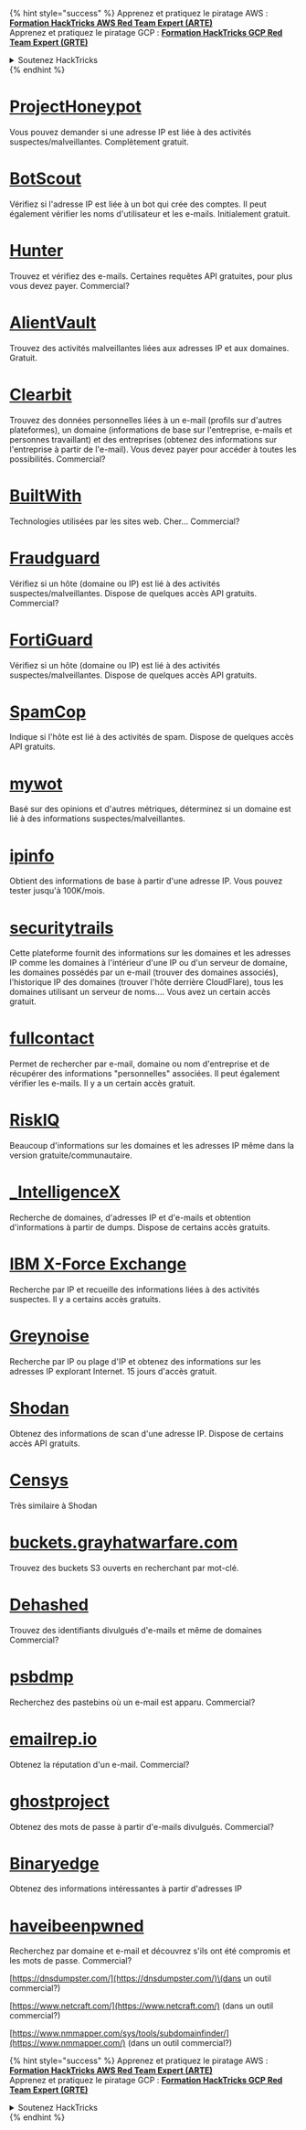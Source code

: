 {% hint style="success" %}
Apprenez et pratiquez le piratage AWS :<img src="/.gitbook/assets/arte.png" alt="" data-size="line">[**Formation HackTricks AWS Red Team Expert (ARTE)**](https://training.hacktricks.xyz/courses/arte)<img src="/.gitbook/assets/arte.png" alt="" data-size="line">\
Apprenez et pratiquez le piratage GCP : <img src="/.gitbook/assets/grte.png" alt="" data-size="line">[**Formation HackTricks GCP Red Team Expert (GRTE)**<img src="/.gitbook/assets/grte.png" alt="" data-size="line">](https://training.hacktricks.xyz/courses/grte)

<details>

<summary>Soutenez HackTricks</summary>

* Consultez les [**plans d'abonnement**](https://github.com/sponsors/carlospolop)!
* **Rejoignez le** 💬 [**groupe Discord**](https://discord.gg/hRep4RUj7f) ou le [**groupe Telegram**](https://t.me/peass) ou **suivez-nous** sur **Twitter** 🐦 [**@hacktricks\_live**](https://twitter.com/hacktricks\_live)**.**
* **Partagez des astuces de piratage en soumettant des PR aux** [**HackTricks**](https://github.com/carlospolop/hacktricks) et [**HackTricks Cloud**](https://github.com/carlospolop/hacktricks-cloud) dépôts GitHub.

</details>
{% endhint %}


# [ProjectHoneypot](https://www.projecthoneypot.org/)

Vous pouvez demander si une adresse IP est liée à des activités suspectes/malveillantes. Complètement gratuit.

# [**BotScout**](http://botscout.com/api.htm)

Vérifiez si l'adresse IP est liée à un bot qui crée des comptes. Il peut également vérifier les noms d'utilisateur et les e-mails. Initialement gratuit.

# [Hunter](https://hunter.io/)

Trouvez et vérifiez des e-mails.
Certaines requêtes API gratuites, pour plus vous devez payer.
Commercial?

# [AlientVault](https://otx.alienvault.com/api)

Trouvez des activités malveillantes liées aux adresses IP et aux domaines. Gratuit.

# [Clearbit](https://dashboard.clearbit.com/)

Trouvez des données personnelles liées à un e-mail \(profils sur d'autres plateformes\), un domaine \(informations de base sur l'entreprise, e-mails et personnes travaillant\) et des entreprises \(obtenez des informations sur l'entreprise à partir de l'e-mail\).
Vous devez payer pour accéder à toutes les possibilités.
Commercial?

# [BuiltWith](https://builtwith.com/)

Technologies utilisées par les sites web. Cher...
Commercial?

# [Fraudguard](https://fraudguard.io/)

Vérifiez si un hôte \(domaine ou IP\) est lié à des activités suspectes/malveillantes. Dispose de quelques accès API gratuits.
Commercial?

# [FortiGuard](https://fortiguard.com/)

Vérifiez si un hôte \(domaine ou IP\) est lié à des activités suspectes/malveillantes. Dispose de quelques accès API gratuits.

# [SpamCop](https://www.spamcop.net/)

Indique si l'hôte est lié à des activités de spam. Dispose de quelques accès API gratuits.

# [mywot](https://www.mywot.com/)

Basé sur des opinions et d'autres métriques, déterminez si un domaine est lié à des informations suspectes/malveillantes.

# [ipinfo](https://ipinfo.io/)

Obtient des informations de base à partir d'une adresse IP. Vous pouvez tester jusqu'à 100K/mois.

# [securitytrails](https://securitytrails.com/app/account)

Cette plateforme fournit des informations sur les domaines et les adresses IP comme les domaines à l'intérieur d'une IP ou d'un serveur de domaine, les domaines possédés par un e-mail \(trouver des domaines associés\), l'historique IP des domaines \(trouver l'hôte derrière CloudFlare\), tous les domaines utilisant un serveur de noms....
Vous avez un certain accès gratuit.

# [fullcontact](https://www.fullcontact.com/)

Permet de rechercher par e-mail, domaine ou nom d'entreprise et de récupérer des informations "personnelles" associées. Il peut également vérifier les e-mails. Il y a un certain accès gratuit.

# [RiskIQ](https://www.spiderfoot.net/documentation/)

Beaucoup d'informations sur les domaines et les adresses IP même dans la version gratuite/communautaire.

# [\_IntelligenceX](https://intelx.io/)

Recherche de domaines, d'adresses IP et d'e-mails et obtention d'informations à partir de dumps. Dispose de certains accès gratuits.

# [IBM X-Force Exchange](https://exchange.xforce.ibmcloud.com/)

Recherche par IP et recueille des informations liées à des activités suspectes. Il y a certains accès gratuits.

# [Greynoise](https://viz.greynoise.io/)

Recherche par IP ou plage d'IP et obtenez des informations sur les adresses IP explorant Internet. 15 jours d'accès gratuit.

# [Shodan](https://www.shodan.io/)

Obtenez des informations de scan d'une adresse IP. Dispose de certains accès API gratuits.

# [Censys](https://censys.io/)

Très similaire à Shodan

# [buckets.grayhatwarfare.com](https://buckets.grayhatwarfare.com/)

Trouvez des buckets S3 ouverts en recherchant par mot-clé.

# [Dehashed](https://www.dehashed.com/data)

Trouvez des identifiants divulgués d'e-mails et même de domaines
Commercial?

# [psbdmp](https://psbdmp.ws/)

Recherchez des pastebins où un e-mail est apparu. Commercial?

# [emailrep.io](https://emailrep.io/key)

Obtenez la réputation d'un e-mail. Commercial?

# [ghostproject](https://ghostproject.fr/)

Obtenez des mots de passe à partir d'e-mails divulgués. Commercial?

# [Binaryedge](https://www.binaryedge.io/)

Obtenez des informations intéressantes à partir d'adresses IP

# [haveibeenpwned](https://haveibeenpwned.com/)

Recherchez par domaine et e-mail et découvrez s'ils ont été compromis et les mots de passe. Commercial?

[https://dnsdumpster.com/](https://dnsdumpster.com/)\(dans un outil commercial?\)

[https://www.netcraft.com/](https://www.netcraft.com/) \(dans un outil commercial?\)

[https://www.nmmapper.com/sys/tools/subdomainfinder/](https://www.nmmapper.com/) \(dans un outil commercial?\)



{% hint style="success" %}
Apprenez et pratiquez le piratage AWS :<img src="/.gitbook/assets/arte.png" alt="" data-size="line">[**Formation HackTricks AWS Red Team Expert (ARTE)**](https://training.hacktricks.xyz/courses/arte)<img src="/.gitbook/assets/arte.png" alt="" data-size="line">\
Apprenez et pratiquez le piratage GCP : <img src="/.gitbook/assets/grte.png" alt="" data-size="line">[**Formation HackTricks GCP Red Team Expert (GRTE)**<img src="/.gitbook/assets/grte.png" alt="" data-size="line">](https://training.hacktricks.xyz/courses/grte)

<details>

<summary>Soutenez HackTricks</summary>

* Consultez les [**plans d'abonnement**](https://github.com/sponsors/carlospolop)!
* **Rejoignez le** 💬 [**groupe Discord**](https://discord.gg/hRep4RUj7f) ou le [**groupe Telegram**](https://t.me/peass) ou **suivez-nous** sur **Twitter** 🐦 [**@hacktricks\_live**](https://twitter.com/hacktricks\_live)**.**
* **Partagez des astuces de piratage en soumettant des PR aux** [**HackTricks**](https://github.com/carlospolop/hacktricks) et [**HackTricks Cloud**](https://github.com/carlospolop/hacktricks-cloud) dépôts GitHub.

</details>
{% endhint %}

